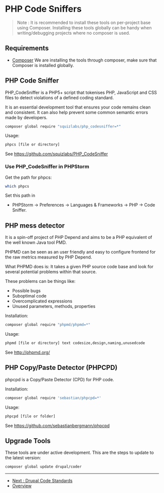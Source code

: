 # PHP Code Sniffers

> Note : It is recommended to install these tools on per-project base using
> Composer. Installing these tools globally can be handy when writing/debugging
> projects where no composer is used.

## Requirements

* [Composer](PHP-Composer.md)
  We are installing the tools through composer, make sure that Composer is 
  installed globally.

## PHP Code Sniffer

PHP_CodeSniffer is a PHP5+ script that tokenises PHP, JavaScript and CSS files 
to detect violations of a defined coding standard. 

It is an essential development tool that ensures your code remains clean and 
consistent. It can also help prevent some common semantic errors made by 
developers.

```bash
composer global require "squizlabs/php_codesniffer=*"
```

Usage:

```bash
phpcs [file or directory]
```

See https://github.com/squizlabs/PHP_CodeSniffer

### Use PHP_CodeSniffer in PHPStorm

Get the path for phpcs:

```bash
which phpcs
```

Set this path in 

* PHPStorm -> Preferences -> Languages & Frameworks -> PHP -> Code Sniffer.

## PHP mess detector

It is a spin-off project of PHP Depend and aims to be a PHP equivalent of the 
well known Java tool PMD. 

PHPMD can be seen as an user friendly and easy to configure frontend for the 
raw metrics measured by PHP Depend.

What PHPMD does is: It takes a given PHP source code base and look for several 
potential problems within that source. 

These problems can be things like:

* Possible bugs
* Suboptimal code
* Overcomplicated expressions
* Unused parameters, methods, properties

Installation:

```bash
composer global require "phpmd/phpmd=*"
```

Usage:

```bash
phpmd [file or directory] text codesize,design,naming,unusedcode
```
  
See http://phpmd.org/

## PHP Copy/Paste Detector (PHPCPD)

phpcpd is a Copy/Paste Detector (CPD) for PHP code.

Installation:

```bash
composer global require 'sebastian/phpcpd=*'
```

Usage:

```bash
phpcpd [file or folder]
```

See https://github.com/sebastianbergmann/phpcpd

## Upgrade Tools

These tools are under active development. This are the steps to update to the 
latest version:

```bash
composer global update drupal/coder
```

---

* [Next : Drupal Code Standards](./Drupal-Code-Standards.md)
* [Overview](../README.md)
